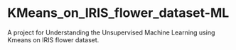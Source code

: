 # KMeans_on_IRIS_flower_dataset-ML
A project for Understanding the Unsupervised Machine Learning using Kmeans on IRIS flower dataset.
